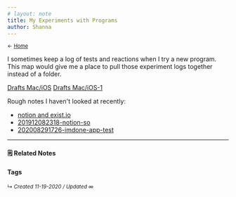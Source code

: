 ```yaml
---
# layout: note
title: My Experiments with Programs
author: Shanna
---
```


<small>← [Home](../home-note.md)</small>

I sometimes keep a log of tests and reactions when I try a new program. This map would give me a place to pull those experiment logs together instead of a folder.

[Drafts Mac/iOS](zk-public/program-drafts)
[Drafts Mac/iOS-1](program-drafts.md)

Rough notes I haven't looked at recently:
- [notion and exist.io](../obsidian-resources/imported-images/bear-notes-with-images/notion%20and%20exist.io/notion%20and%20exist.io.md)
- [201912082318-notion-so](../experiment-logs/201912082318-notion-so.md)
- [202008291726-imdone-app-test](../experiment-logs/202008291726-imdone-app-test.md)

------------------------


#### 🗒 Related Notes



#### Tags


<small>↳ <i>Created 11-19-2020 / Updated ∞ </i></small>





